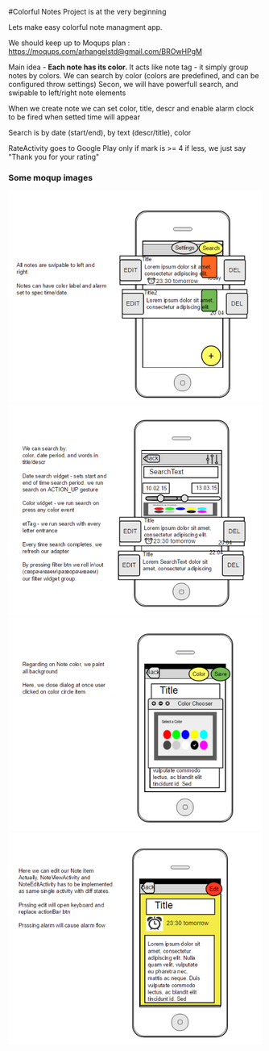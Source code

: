 #Colorful Notes
Project is at the very beginning

Lets make easy colorful note managment app.

We should keep up to Moqups plan : https://moqups.com/arhangelstd@gmail.com/BROwHPgM

Main idea - 
**Each note has its color.** It acts like note tag - it simply group notes by colors.
We can search by color (colors are predefined, and can be configured throw settings)
Secon, we will have powerfull search, and swipable to left/right note elements

When we create note we can set color, title, descr and enable alarm clock to be fired when setted time will appear

Search is by date (start/end), by text (descr/title), color

RateActivity goes to Google Play only if mark is >= 4
if less, we just say "Thank you for your rating"

### Some moqup images

![alt tag](img/1.png)
![alt tag](img/2.png)
![alt tag](img/3.png)
![alt tag](img/4.png)


